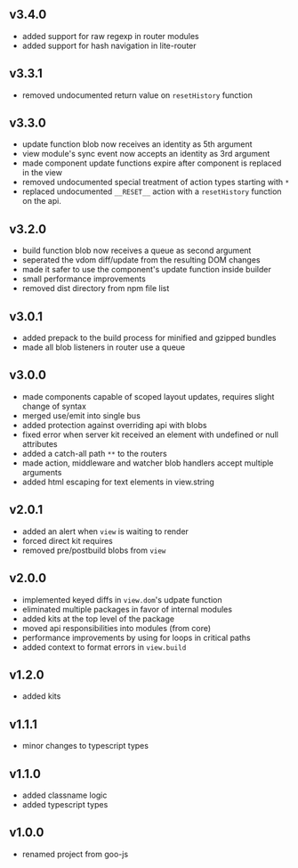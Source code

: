 ## v3.4.0

* added support for raw regexp in router modules
* added support for hash navigation in lite-router

## v3.3.1

* removed undocumented return value on `resetHistory` function

## v3.3.0

* update function blob now receives an identity as 5th argument
* view module's sync event now accepts an identity as 3rd argument
* made component update functions expire after component is replaced in the view
* removed undocumented special treatment of action types starting with `*`
* replaced undocumented `__RESET__` action with a `resetHistory` function on the api.

## v3.2.0

* build function blob now receives a queue as second argument
* seperated the vdom diff/update from the resulting DOM changes
* made it safer to use the component's update function inside builder
* small performance improvements
* removed dist directory from npm file list

## v3.0.1

* added prepack to the build process for minified and gzipped bundles
* made all blob listeners in router use a queue

## v3.0.0

* made components capable of scoped layout updates, requires slight change of syntax
* merged use/emit into single bus
* added protection against overriding api with blobs
* fixed error when server kit received an element with undefined or null attributes
* added a catch-all path `**` to the routers
* made action, middleware and watcher blob handlers accept multiple arguments
* added html escaping for text elements in view.string

## v2.0.1

* added an alert when `view` is waiting to render
* forced direct kit requires
* removed pre/postbuild blobs from `view`

## v2.0.0

* implemented keyed diffs in `view.dom`'s udpate function
* eliminated multiple packages in favor of internal modules
* added kits at the top level of the package
* moved api responsibilities into modules (from core)
* performance improvements by using for loops in critical paths
* added context to format errors in `view.build`

## v1.2.0

* added kits

## v1.1.1

* minor changes to typescript types

## v1.1.0

* added classname logic
* added typescript types

## v1.0.0

* renamed project from goo-js